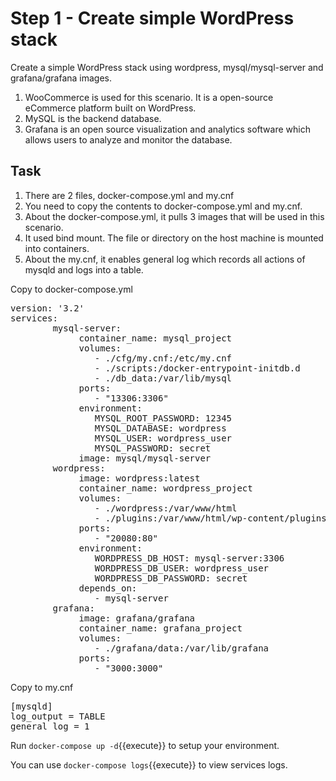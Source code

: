 # Step 1 - Create simple WordPress stack

Create a simple WordPress stack using wordpress, mysql/mysql-server and grafana/grafana images.
1. WooCommerce is used for this scenario. It is a open-source eCommerce platform built on WordPress.
2. MySQL is the backend database. 
3. Grafana is an open source visualization and analytics software which allows users to analyze and monitor the database.

## Task
1. There are 2 files, docker-compose.yml and my.cnf
2. You need to copy the contents to docker-compose.yml and my.cnf.
3. About the docker-compose.yml, it pulls 3 images that will be used in this scenario.
4. It used bind mount. The file or directory on the host machine is mounted into containers. 
5. About the my.cnf, it enables general log which records all actions of mysqld and logs into a table.

Copy to docker-compose.yml 
<pre class="file"
 data-filename="./docker-compose.yml"
  data-target="replace">
version: '3.2'
services:
        mysql-server:
             container_name: mysql_project
             volumes:
                - ./cfg/my.cnf:/etc/my.cnf
                - ./scripts:/docker-entrypoint-initdb.d
                - ./db_data:/var/lib/mysql
             ports:
                - "13306:3306"
             environment:
                MYSQL_ROOT_PASSWORD: 12345
                MYSQL_DATABASE: wordpress
                MYSQL_USER: wordpress_user
                MYSQL_PASSWORD: secret
             image: mysql/mysql-server
        wordpress:
             image: wordpress:latest
             container_name: wordpress_project 
             volumes:
                - ./wordpress:/var/www/html
                - ./plugins:/var/www/html/wp-content/plugins
             ports:
                - "20080:80"
             environment:
                WORDPRESS_DB_HOST: mysql-server:3306
                WORDPRESS_DB_USER: wordpress_user
                WORDPRESS_DB_PASSWORD: secret
             depends_on:
                - mysql-server
        grafana:
             image: grafana/grafana
             container_name: grafana_project
             volumes:
                - ./grafana/data:/var/lib/grafana
             ports:
                - "3000:3000"
</pre>

Copy to my.cnf
<pre class="file"
 data-filename="./cfg/my.cnf"
  data-target="replace">
[mysqld]
log_output = TABLE
general_log = 1 
</pre>

Run `docker-compose up -d`{{execute}} to setup your environment.

You can use `docker-compose logs`{{execute}} to view services logs.


